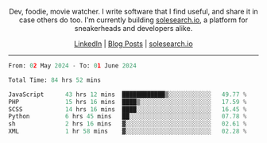 <p align="center">Dev, foodie, movie watcher. I write software that I find useful, and share it in case others do too. I'm currently building <a href="https://solesearch.io">solesearch.io</a>, a platform for sneakerheads and developers alike.</p>
<p align="center">
  <a href="https://www.linkedin.com/in/peter-rauscher">LinkedIn</a>
  |
  <a href="https://dev.to/peterrauscher">Blog Posts</a>
  |
  <a href="https://solesearch.io">solesearch.io</a>
</p>
<hr/>
<!--START_SECTION:waka-->

```python
From: 02 May 2024 - To: 01 June 2024

Total Time: 84 hrs 52 mins

JavaScript      43 hrs 12 mins  ████████████▒░░░░░░░░░░░░   49.77 %
PHP             15 hrs 16 mins  ████▒░░░░░░░░░░░░░░░░░░░░   17.59 %
SCSS            14 hrs 16 mins  ████░░░░░░░░░░░░░░░░░░░░░   16.45 %
Python          6 hrs 45 mins   ██░░░░░░░░░░░░░░░░░░░░░░░   07.78 %
sh              2 hrs 16 mins   ▓░░░░░░░░░░░░░░░░░░░░░░░░   02.61 %
XML             1 hr 58 mins    ▓░░░░░░░░░░░░░░░░░░░░░░░░   02.28 %
```

<!--END_SECTION:waka-->
